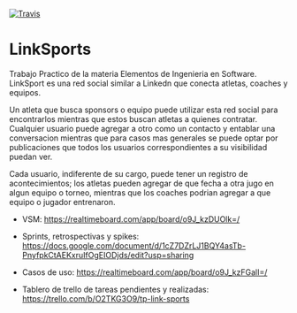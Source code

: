 [![Travis](https://travis-ci.org/lisar01/LinkSports.svg?branch=master)](https://travis-ci.org/lisar01/LinkSports?branch=master)


# LinkSports

Trabajo Practico de la materia Elementos de Ingenieria en Software. LinkSport es una red social similar a Linkedn que conecta atletas, coaches y equipos.

Un atleta que busca sponsors o equipo puede utilizar esta red social para encontrarlos mientras que estos buscan atletas a quienes contratar. Cualquier usuario puede agregar a otro como un contacto y entablar una conversacion mientras que para casos mas generales se puede optar por publicaciones que todos los usuarios correspondientes a su visibilidad puedan ver.

Cada usuario, indiferente de su cargo, puede tener un registro de acontecimientos; los atletas pueden agregar de que fecha a otra jugo en algun equipo o torneo, mientras que los coaches podrian agregar a que equipo o jugador entrenaron. 

- VSM: https://realtimeboard.com/app/board/o9J_kzDUOlk=/

- Sprints, retrospectivas y spikes: https://docs.google.com/document/d/1cZ7DZrLJ1BQY4asTb-PnyfpkCtAEKxruIfOgEIODjds/edit?usp=sharing

- Casos de uso: https://realtimeboard.com/app/board/o9J_kzFGalI=/

- Tablero de trello de tareas pendientes y realizadas: https://trello.com/b/O2TKG3O9/tp-link-sports
